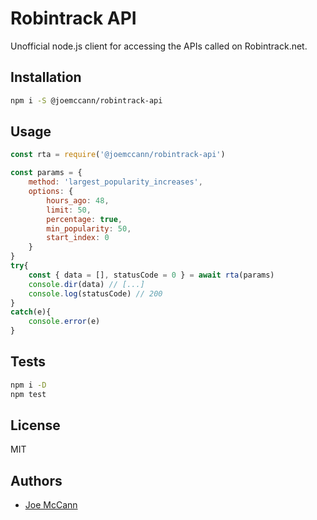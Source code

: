 # Robintrack API

Unofficial node.js client for accessing the APIs called on Robintrack.net.

## Installation

```sh
npm i -S @joemccann/robintrack-api
```

## Usage

```js
const rta = require('@joemccann/robintrack-api')

const params = {
	method: 'largest_popularity_increases',
	options: {
		hours_ago: 48,
		limit: 50,
		percentage: true,
		min_popularity: 50,
		start_index: 0
	}
}
try{
	const { data = [], statusCode = 0 } = await rta(params)
	console.dir(data) // [...]
	console.log(statusCode) // 200
}
catch(e){
	console.error(e)
}
```

## Tests

```sh
npm i -D
npm test
```

## License

MIT

## Authors

- [Joe McCann](https://twitter.com/joemccann)
